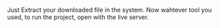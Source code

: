 Just Extract your downloaded file in the system. Now wahtever tool you used, to run the project, open with the live server.
